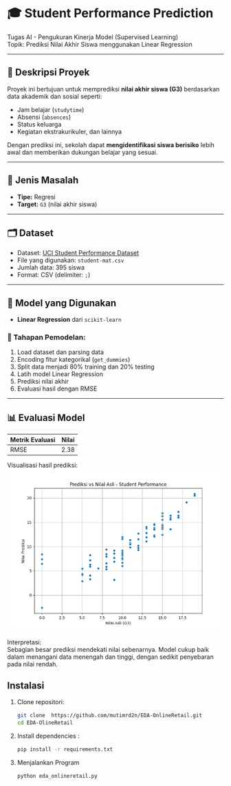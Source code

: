 # 🎓 Student Performance Prediction

Tugas AI - Pengukuran Kinerja Model (Supervised Learning)  
Topik: Prediksi Nilai Akhir Siswa menggunakan Linear Regression

---

## 📌 Deskripsi Proyek
Proyek ini bertujuan untuk memprediksi **nilai akhir siswa (G3)** berdasarkan data akademik dan sosial seperti:
- Jam belajar (`studytime`)
- Absensi (`absences`)
- Status keluarga
- Kegiatan ekstrakurikuler, dan lainnya

Dengan prediksi ini, sekolah dapat **mengidentifikasi siswa berisiko** lebih awal dan memberikan dukungan belajar yang sesuai.

---

## 🧠 Jenis Masalah
- **Tipe:** Regresi
- **Target:** `G3` (nilai akhir siswa)

---

## 🗂️ Dataset
- Dataset: [UCI Student Performance Dataset](https://archive.ics.uci.edu/dataset/320/student+performance)
- File yang digunakan: `student-mat.csv`
- Jumlah data: 395 siswa
- Format: CSV (delimiter: `;`)

---

## 🧪 Model yang Digunakan
- **Linear Regression** dari `scikit-learn`

### 🔄 Tahapan Pemodelan:
1. Load dataset dan parsing data
2. Encoding fitur kategorikal (`get_dummies`)
3. Split data menjadi 80% training dan 20% testing
4. Latih model Linear Regression
5. Prediksi nilai akhir
6. Evaluasi hasil dengan RMSE

---

## 📊 Evaluasi Model

| Metrik Evaluasi | Nilai |
|-----------------|-------|
| RMSE            | 2.38  |

Visualisasi hasil prediksi:
![Prediksi vs Nilai Asli](Figure_1.png)

Interpretasi:  
Sebagian besar prediksi mendekati nilai sebenarnya. Model cukup baik dalam menangani data menengah dan tinggi, dengan sedikit penyebaran pada nilai rendah.

## Instalasi

1. Clone repositori:
   ```bash
   git clone  https://github.com/mutimrd2n/EDA-OnlineRetail.git
   cd EDA-OlineRetail
   
2. Install dependencies :
   ```bash
   pip install -r requirements.txt

3. Menjalankan Program
   ```bash
   python eda_onlineretail.py

